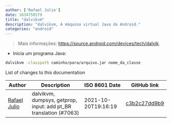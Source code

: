 ```yaml
---
author: ['Rafael Julio']
date: 1634750179
title: "dalvikvm"
description: "dalvikvm, A máquina virtual Java do Android."
categories: "android"
---
```

> Mais informações: <https://source.android.com/devices/tech/dalvik>.

- Inicia um programa Java:

```bash
dalvikvm -classpath caminho/para/arquivo.jar nome_da_classe
```
List of changes to this documentation


Author | Description | ISO 8601 Date | GitHub link
------|-----|-----|-----
[Rafael Julio](mailto:development@rafifos.dev) | dalvikvm, dumpsys, getprop, input: add pt_BR translation (#7063) | 2021-10-20T19:16:19 | [c3b2c27dd9b9](https://github.com/tldr-pages/tldr/commit/c3b2c27dd9b964b85b4f1074a62a6e725ee0f70a)

